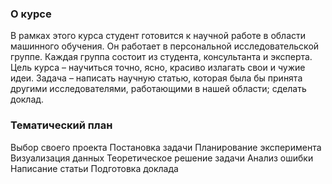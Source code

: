### О курсе

В рамках этого курса студент готовится к научной работе в области машинного обучения. Он работает в персональной исследовательской группе. Каждая группа состоит из студента, консультанта и эксперта. Цель курса – научиться точно, ясно, красиво излагать свои и чужие идеи. Задача – написать научную статью, которая была бы принята другими исследователями, работающими в нашей области; сделать доклад.

### Тематический план
Выбор своего проекта
Постановка задачи
Планирование эксперимента
Визуализация данных
Теоретическое решение задачи
Анализ ошибки
Написание статьи
Подготовка доклада
